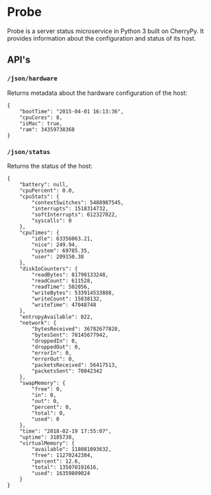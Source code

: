 # Probe

Probe is a server status microservice in Python 3 built on CherryPy. It provides information about
the configuration and status of its host.

## API's

### `/json/hardware`
Returns metadata about the hardware configuration of the host:

    {
        "bootTime": "2015-04-01 16:13:36",
        "cpuCores": 8,
        "isMac": true,
        "ram": 34359738368
    }

### `/json/status`
Returns the status of the host:

    {
        "battery": null,
        "cpuPercent": 0.0,
        "cpuStats": {
            "contextSwitches": 5488987545,
            "interrupts": 1518314732,
            "softInterrupts": 612327022,
            "syscalls": 0
        },
        "cpuTimes": {
            "idle": 63356063.21,
            "nice": 249.94,
            "system": 69785.35,
            "user": 209150.38
        },
        "diskIoCounters": {
            "readBytes": 81790133248,
            "readCount": 611528,
            "readTime": 502056,
            "writeBytes": 533914533888,
            "writeCount": 15838132,
            "writeTime": 47048748
        },
        "entropyAvailable": 822,
        "network": {
            "bytesReceived": 36782677828,
            "bytesSent": 78145677942,
            "droppedIn": 0,
            "droppedOut": 0,
            "errorIn": 0,
            "errorOut": 0,
            "packetsReceived": 56417513,
            "packetsSent": 70042342
        },
        "swapMemory": {
            "free": 0,
            "in": 0,
            "out": 0,
            "percent": 0,
            "total": 0,
            "used": 0
        },
        "time": "2018-02-19 17:55:07",
        "uptime": 3185738,
        "virtualMemory": {
            "available": 118081093632,
            "free": 11270242304,
            "percent": 12.6,
            "total": 135070191616,
            "used": 16359809024
        }
    }